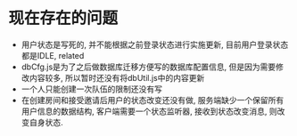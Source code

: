 # 现在存在的问题

* 用户状态是写死的, 并不能根据之前登录状态进行实施更新, 目前用户登录状态都是IDLE, related
* dbCfg.js是为了之后做数据库迁移方便写的数据库配置信息, 但是因为需要修改内容较多, 所以暂时还没有将dbUtil.js中的内容更新
* 一个人只能创建一次队伍的限制还没有写
* 在创建房间和接受邀请后用户的状态改变还没有做, 服务端缺少一个保留所有用户信息的数据结构, 客户端需要一个状态监听器, 接收到状态改变消息, 则改变自身状态.